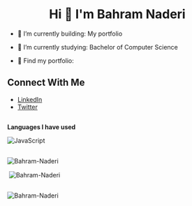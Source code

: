 

<h1 align="center">Hi 👋 I'm Bahram Naderi </h1>
<p align="center"> 



- 🎥 I’m currently building: My portfolio

- 🌱 I’m currently studying: Bachelor of Computer Science 

- 🎥 Find my portfolio: 


<p></p>

## Connect With Me
- [LinkedIn]()
- [Twitter]()

##

**Languages I have used**

![JavaScript](https://img.shields.io/badge/-JavaScript-000000?style=flat&logo=javascript)


##

<p align="">
<img align="center" src="https://komarev.com/ghpvc/?username=brm-n&label=Profile%20views&color=0e75b6&style=flat&theme=gruvbox" alt="Bahram-Naderi" /> </p>
</p>

<p align="">&nbsp;<img align="center" src="https://github-readme-stats.vercel.app/api?username=brm-n&show_icons=true&locale=en&theme=gruvbox" alt="Bahram-Naderi" /></p>

##

<p align=""><img align="center" src="https://github-readme-streak-stats.herokuapp.com/?user=brm-n&theme=gruvbox" alt="Bahram-Naderi" /></p>
</p>



